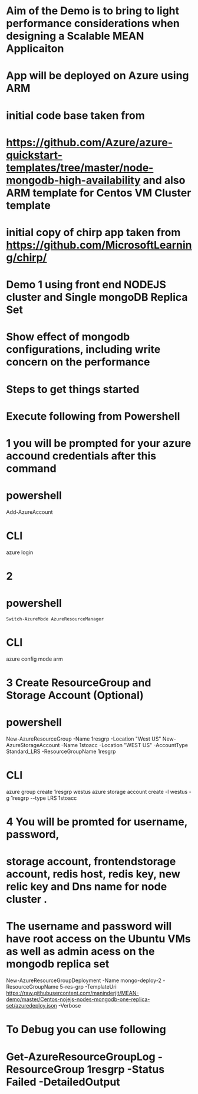 # Aim of the Demo is to bring to light performance considerations when designing a Scalable MEAN Applicaiton
# App will be deployed on Azure using ARM
# initial code base taken from # 
# https://github.com/Azure/azure-quickstart-templates/tree/master/node-mongodb-high-availability and also ARM template for Centos VM Cluster template

# initial copy of chirp app taken from https://github.com/MicrosoftLearning/chirp/ 

# Demo 1 using front end NODEJS cluster and Single mongoDB Replica Set
# Show effect of mongodb configurations, including write concern on the performance

# Steps to get things started
# Execute following from Powershell



# 1 you will be prompted for your azure accound credentials after this command
# powershell
Add-AzureAccount
# CLI
azure login



# 2 
# powershell
	Switch-AzureMode AzureResourceManager
# CLI
azure config mode arm

# 3 Create ResourceGroup and Storage Account (Optional)
# powershell
 New-AzureResourceGroup -Name 1resgrp -Location "West US"
 New-AzureStorageAccount -Name 1stoacc -Location "WEST US" -AccountType Standard_LRS -ResourceGroupName 1resgrp
# CLI
azure group create 1resgrp westus
azure storage account create -l westus -g 1resgrp --type LRS 1stoacc
  
 
# 4 You will be promted for username, password, 
# storage account, frontendstorage account, redis host, redis key, new relic key and Dns name for node cluster . 
# The username and password will have root access on the Ubuntu VMs as well as admin acess on the mongodb replica set
New-AzureResourceGroupDeployment -Name mongo-deploy-2 -ResourceGroupName  5-res-grp -TemplateUri https://raw.githubusercontent.com/maninderjit/MEAN-demo/master/Centos-nojejs-nodes-mongodb-one-replica-set/azuredeploy.json -Verbose



# To Debug you can use following 
#  Get-AzureResourceGroupLog -ResourceGroup 1resgrp -Status Failed -DetailedOutput
